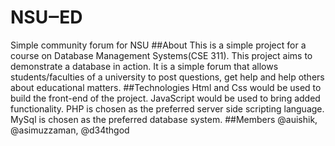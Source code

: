 # NSU‒ED
Simple community forum for NSU
##About
This is a simple project for a course on Database Management Systems(CSE 311). This project aims to demonstrate a database in action. It is a simple forum that allows students/faculties of a university to post questions, get help and help others about educational matters.
##Technologies
Html and Css would be used to build the front-end of the project.
JavaScript would be used to bring added functionality.
PHP is chosen as the preferred server side scripting language.
MySql is chosen as the preferred database system.
##Members
@auishik, 
@asimuzzaman, 
@d34thgod
